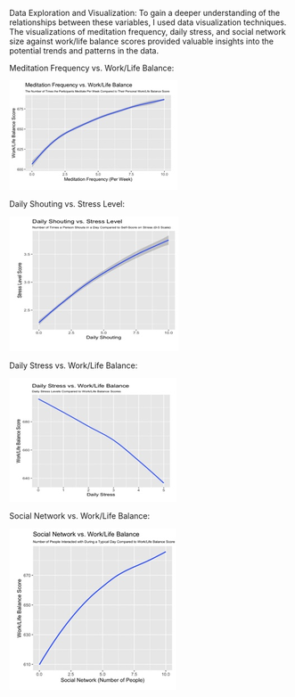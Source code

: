Data Exploration and Visualization:
To gain a deeper understanding of the relationships between these variables, I used data visualization techniques. The visualizations of meditation frequency, daily stress, and social network size against work/life balance scores provided valuable insights into the potential trends and patterns in the data.

Meditation Frequency vs. Work/Life Balance:

![Meditation Frequency vs. Work/Life Balance Plot](meditation_work_life_plot.jpg)

Daily Shouting vs. Stress Level:

![Daily Shouting vs. Stress Level Plot](shouting_stress_plot.jpg)

Daily Stress vs. Work/Life Balance:

![Daily Stress vs. Work/Life Balance Plot](stress_work_life_plot.jpg)

Social Network vs. Work/Life Balance:

![Social Network vs. Work/Life Balance Plot](network_work_life_plot.jpg)
